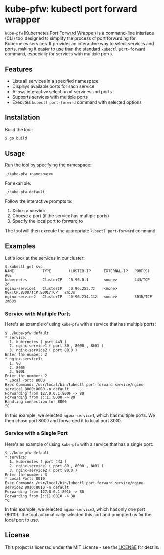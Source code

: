 # kube-pfw: kubectl port forward wrapper

`kube-pfw` (Kubernetes Port Forward Wrapper) is a command-line interface (CLI) tool designed to simplify the process of port forwarding for Kubernetes services. It provides an interactive way to select services and ports, making it easier to use than the standard `kubectl port-forward` command, especially for services with multiple ports.

## Features

- Lists all services in a specified namespace
- Displays available ports for each service
- Allows interactive selection of services and ports
- Supports services with multiple ports
- Executes `kubectl port-forward` command with selected options

## Installation

Build the tool:

```
$ go build
```

## Usage

Run the tool by specifying the namespace:

```
./kube-pfw <namespace>
```

For example:

```
./kube-pfw default
```

Follow the interactive prompts to:
1. Select a service
2. Choose a port (if the service has multiple ports)
3. Specify the local port to forward to

The tool will then execute the appropriate `kubectl port-forward` command.

## Examples

Let's look at the services in our cluster:

```
$ kubectl get svc
NAME             TYPE        CLUSTER-IP      EXTERNAL-IP   PORT(S)                    AGE
kubernetes       ClusterIP   10.96.0.1       <none>        443/TCP                    2d
nginx-service1   ClusterIP   10.96.253.72    <none>        80/TCP,8000/TCP,8001/TCP   2m53s
nginx-service2   ClusterIP   10.96.234.132   <none>        8010/TCP                   2m53s
```

### Service with Multiple Ports

Here's an example of using `kube-pfw` with a service that has multiple ports:

```
$ ./kube-pfw default
* service:
  1. kubernetes ( port 443 )
  2. nginx-service1 ( port 80 , 8000 , 8001 )
  3. nginx-service2 ( port 8010 )
Enter the number: 2
* nginx-service1:
  1. 80
  2. 8000
  3. 8001
Enter the number: 2
* Local Port: 8000
Exec Command: /usr/local/bin/kubectl port-forward service/nginx-service1 8000:8000 -n default
Forwarding from 127.0.0.1:8000 -> 80
Forwarding from [::1]:8000 -> 80
Handling connection for 8000
^C
```

In this example, we selected `nginx-service1`, which has multiple ports. We then chose port 8000 and forwarded it to local port 8000.

### Service with a Single Port

Here's an example of using `kube-pfw` with a service that has a single port:

```
$ ./kube-pfw default
* service:
  1. kubernetes ( port 443 )
  2. nginx-service1 ( port 80 , 8000 , 8001 )
  3. nginx-service2 ( port 8010 )
Enter the number: 3
* Local Port: 8010
Exec Command: /usr/local/bin/kubectl port-forward service/nginx-service2 8010:8010 -n default
Forwarding from 127.0.0.1:8010 -> 80
Forwarding from [::1]:8010 -> 80
^C
```

In this example, we selected `nginx-service2`, which has only one port (8010). The tool automatically selected this port and prompted us for the local port to use.

## License

This project is licensed under the MIT License - see the [LICENSE](https://opensource.org/license/mit) for details.
